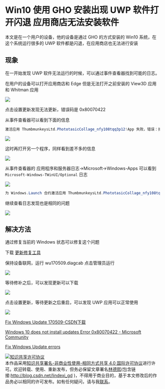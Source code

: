# Win10 使用 GHO 安装出现 UWP 软件打开闪退 应用商店无法安装软件

本文是在一个用户的设备，他的设备是通过 GHO 的方式安装的 Win10 系统，在这个系统运行很多的 UWP 软件都是闪退，在应用商店也无法进行安装

<!--more-->
<!-- csdn -->
<!-- 标签：win10 -->

## 现象

在一开始发现 UWP 软件无法运行的时候，可以通过事件查看器找到可能的日志。

在用户的设备可以打开应用商店和 Edge 但是无法打开之前安装的 View3D 应用和 Whitman 应用

![](https://i.loli.net/2018/10/08/5bbb0b646ff4e.jpg)

点击设置更新发现无法更新，错误码是 0x80070422

从事件查看器可以看到下面的信息

```csharp
激活应用 ThumbmunkeysLtd.PhototasicCollage_nfy108tqq3p12!App 失败，错误：拒绝访问。请查看 Microsoft-Windows-TWinUI/运行日志以了解其他信息
```

![](https://i.loli.net/2018/10/08/5bbb0becef408.jpg)

这时再打开另一个程序，同样看到差不多的信息

![](https://i.loli.net/2018/10/08/5bbb0c654d817.jpg)

从事件查看器的 应用程序和服务器日志->Microsoft->Windows-Apps 可以看到 `Microsoft-Windows-TWinUI/Optional` 日志

<!-- ![](image/Win10 使用 GHO 安装出现 UWP 软件打开闪退 应用商店无法安装软件/Win10 使用 GHO 安装出现 UWP 软件打开闪退 应用商店无法安装软件0.png) -->

![](https://i.loli.net/2018/10/08/5bbb0ce69e52a.jpg)

```csharp
为 Windows.Launch 合约激活应用 ThumbmunkeysLtd.PhototasicCollage_nfy108tqq3p12!App 失败，错误：拒绝访问。
```

继续查看日志发现也是相同的问题

![](https://i.loli.net/2018/10/08/5bbb17f03dad7.jpg)

## 解决方法

通过修复当前的 Windows 状态可以修复这个问题

下载 [更新修复工具](https://support.microsoft.com/en-us/help/10164/fix-windows-update-errors  )

保持设备联网，运行 wu170509.diagcab 点击管理员运行

![](http://image.acmx.xyz/lindexi%2F2018108171122169)

等待修补之后，可以发现更新可以下载

![](http://image.acmx.xyz/lindexi%2F2018108172710734)

点击设置更新，等待更新之后重启，可以发现 UWP 应用可以正常使用

![](http://image.acmx.xyz/lindexi%2F2018108172747548)

[Fix Windows Update 170509-CSDN下载](https://download.csdn.net/download/lindexi_gd/10706572 )

[Windows 10 does not install updates Error 0x80070422 - Microsoft Community](https://answers.microsoft.com/en-us/windows/forum/windows_10-update-winpc/windows-10-does-not-install-updates-error/80fcf8c8-21d7-4e22-bceb-1dd88255658b )

[Fix Windows Update errors](https://support.microsoft.com/en-us/help/10164/fix-windows-update-errors )

<a rel="license" href="http://creativecommons.org/licenses/by-nc-sa/4.0/"><img alt="知识共享许可协议" style="border-width:0" src="https://licensebuttons.net/l/by-nc-sa/4.0/88x31.png" /></a><br />本作品采用<a rel="license" href="http://creativecommons.org/licenses/by-nc-sa/4.0/">知识共享署名-非商业性使用-相同方式共享 4.0 国际许可协议</a>进行许可。欢迎转载、使用、重新发布，但务必保留文章署名[林德熙](http://blog.csdn.net/lindexi_gd)(包含链接:http://blog.csdn.net/lindexi_gd )，不得用于商业目的，基于本文修改后的作品务必以相同的许可发布。如有任何疑问，请与我[联系](mailto:lindexi_gd@163.com)。

